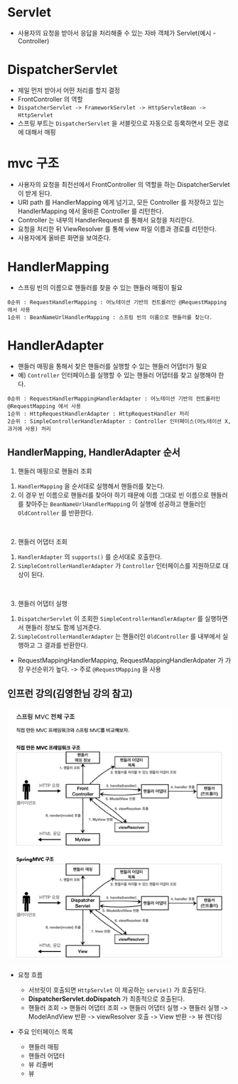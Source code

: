 # Servlet
- 사용자의 요청을 받아서 응답을 처리해줄 수 있는 자바 객체가 Servlet(예시 - Controller)


# DispatcherServlet
- 제일 먼저 받아서 어떤 처리를 할지 결정
- FrontController 의 역할
- `DispatcherServlet -> FrameworkServlet -> HttpServletBean -> HttpServlet`
- 스프링 부트는 `DispatcherServlet` 을 서블릿으로 자동으로 등록하면서 모든 경로에 대해서 매핑

# mvc 구조
- 사용자의 요청을 최전선에서 FrontController 의 역할을 하는 DispatcherServlet 이 받게 된다.
- URI path 를 HandlerMapping 에게 넘기고, 모든 Controller 를 저장하고 있는 HandlerMapping 에서 올바른 Controller 를 리턴한다. 
- Controller 는 내부의 HandlerRequest 를 통해서 요청을 처리한다. 
- 요청을 처리한 뒤 ViewResolver 를 통해 view 파일 이름과 경로를 리턴한다.
- 사용자에게 올바른 화면을 보여준다.

# HandlerMapping
- 스프링 빈의 이름으로 핸들러를 찾을 수 있는 핸들러 매핑이 필요
```
0순위 : RequestHandlerMapping : 어노테이션 기반의 컨트롤러인 @RequestMapping 에서 사용
1순위 : BeanNameUrlHandlerMapping : 스프링 빈의 이름으로 핸들러를 찾는다. 
```

# HandlerAdapter
- 핸들러 매핑을 통해서 찾은 핸들러를 실행할 수 있는 핸들러 어댑터가 필요
- 예) `Controller` 인터페이스를 실행할 수 있는 핸들러 어댑터를 찾고 실행해야 한다.
```
0순위 : RequestHandlerMappingHandlerAdapter : 어노테이션 기반의 컨트롤러인 @RequestMapping 에서 사용
1순위 : HttpRequestHandlerAdapter : HttpRequestHandler 처리
2순위 : SimpleControllerHandlerAdapter : Controller 인터페이스(어노테이션 X, 과거에 사용) 처리
```

## HandlerMapping, HandlerAdapter 순서
1. 핸들러 매핑으로 핸들러 조회
1) `HandlerMapping` 을 순서대로 실행해서 핸들러를 찾는다. 
2) 이 경우 빈 이름으로 핸들러를 찾아야 하기 때문에 이름 그대로 빈 이름으로 핸들러를 찾아주는 `BeanNameUrlHandlerMappin`g 이 실행에 성공하고 핸들러인 `OldController` 를 반환한다.

<br>

2. 핸들러 어댑터 조회
1) `HandlerAdapter` 의 `supports()` 를 순서대로 호출한다. 
2) `SimpleControllerHandlerAdapter` 가 `Controller` 인터페이스를 지원하므로 대상이 된다. 

<br>

3. 핸들러 어댑터 실행
1) `DispatcherServlet` 이 조회한 `SimpleControllerHandlerAdapter` 를 실행하면서 핸들러 정보도 함께 넘겨준다.
2) `SimpleControllerHandlerAdapter` 는 핸들러인 `OldController` 를 내부에서 실행하고 그 결과를 반환한다.

- RequestMappingHandlerMapping, RequestMappingHandlerAdpater 가 가장 우선순위가 높다. -> 주로 `@RequestMapping` 을 사용


## 인프런 강의(김영한님 강의 참고)
![MVC 구조](https://github.com/parkje0927/TIL/blob/main/Spring/mvc/mvc.png)

- 요청 흐름
	- 서브릿이 호출되면 `HttpServlet` 이 제공하는 `servie()` 가 호출된다.
	- **DispatcherServlet.doDispatch** 가 최종적으로 호출된다.
	- 핸들러 조회 -> 핸들러 어댑터 조회 -> 핸들러 어댑터 실행 -> 핸들러 실행 -> ModelAndView 반환 -> viewResolver 호출 -> View 반환 -> 뷰 렌더링 

- 주요 인터페이스 목록
	- 핸들러 매핑
	- 핸들러 어댑터
	- 뷰 리졸버
	- 뷰
